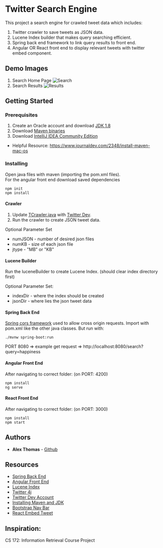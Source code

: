 # Twitter Search Engine

This project a search engine for crawled tweet data which includes:
1) Twitter crawler to save tweets as JSON data.
2) Lucene Index builder that makes query searching efficient.
3) Spring back end framework to link query results to front end. 
4) Angular OR React front end to display relevant tweets with twitter embed component.

## Demo Images
1. Search Home Page
![Search](https://github.com/athom031/TwitterCrawlAndSearch/blob/master/demo_img/front_end_search.png)
2. Search Results
![Results](https://github.com/athom031/TwitterCrawlAndSearch/blob/master/demo_img/front_end_result.png)

## Getting Started

### Prerequisites
1) Create an Oracle account and download [JDK 1.8](https://www.oracle.com/java/technologies/javase-jdk8-downloads.html)
2) Download [Maven binaries](http://maven.apache.org/download.cgi)
3) Download [IntelliJ IDEA Community Edition](https://www.jetbrains.com/idea/download/index.html)

* Helpful Resource: https://www.journaldev.com/2348/install-maven-mac-os
 
### Installing
Open java files with maven (importing the pom.xml files).<br/>
For the angular front end download saved dependencies
```
npm init
npm install
```

#### Crawler
1) Update [TCrawler.java](https://github.com/athom031/TwitterCrawlAndSearch/blob/master/crawl_index/Crawler/src/main/java/Tcrawler.java) with [Twitter Dev](https://developer.twitter.com/en/apply-for-access).
2) Run the crawler to create JSON tweet data. <br/>

Optional Parameter Set
* numJSON - number of desired json files
* numKB - size of each json file
* jtype - "MB" or "KB"

#### Lucene Builder
Run the luceneBuilder to create Lucene Index. (should clear index directory first) <br/>

Optional Parameter Set: 
* indexDir - where the index should be created
* jsonDir  - where lies the json tweet data

#### Spring Back End
[Spring cors framework](https://spring.io/guides/gs/rest-service-cors/) used to allow cross origin requests. Import with pom.xml like the other java classes. But run with:
```
./mvnw spring-boot:run
```
PORT 8080 => example get request => http://localhost:8080/search?query=happiness

#### Angular Front End
After navigating to correct folder: (on PORT: 4200)
```
npm install 
ng serve
```

#### React Front End
After navigating to correct folder: (on PORT: 3000)
```
npm install
npm start
```

## Authors

* **Alex Thomas** - [Github](https://github.com/athom031)

## Resources
* [Spring Back End](https://spring.io/guides/gs/rest-service/)
* [Angular Front End](https://angular.io/tutorial/first-app)
* [Lucene Index](https://lucene.apache.org/core/)
* [Twitter 4j](http://twitter4j.org/en/)
* [Twitter Dev Account](https://developer.twitter.com/en/apply-for-access)
* [Installing Maven and JDK](https://www.journaldev.com/2348/install-maven-mac-os)
* [Bootstrap Nav Bar](https://getbootstrap.com/docs/4.5/components/navbar/)
* [React Embed Tweet](https://www.npmjs.com/package/react-twitter-embed)

## Inspiration: 
CS 172: Information Retrieval Course Project
